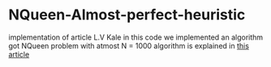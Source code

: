 # NQueen-Almost-perfect-heuristic
implementation of article L.V Kale
in this code we implemented an algorithm got NQueen problem with atmost N = 1000 
algorithm is explained in [this article ](https://www.semanticscholar.org/paper/An-Almost-Perfect-Heuristic-for-the-N-Nonattacking-Kal%C3%A9/8dc7dd62054b608bf16cf5e12be461f1b4accead) 
